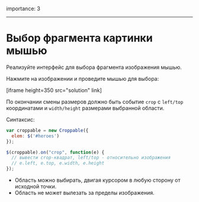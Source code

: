 importance: 3

---

# Выбор фрагмента картинки мышью

Реализуйте интерфейс для выбора фрагмента изображения мышью.

Нажмите на изображении и проведите мышью для выбора:

[iframe height=350 src="solution" link]

По окончании смены размеров должно быть событие `crop` с `left/top` координатами и `width/height` размерами выбранной области.

Синтаксис:

```js
var croppable = new Croppable({
  elem: $('#heroes')
});

$(croppable).on("crop", function(e) {
  // вывести crop-квадрат, left/top - относительно изображения
  // e.left, e.top, e.width, e.height
});
```

- Область можно выбирать, двигая курсором в любую сторону от исходной точки.
- Область не может вылезать за пределы изображения.

